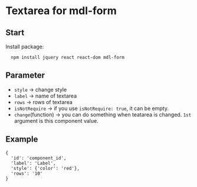 # Textarea for mdl-form

## Start

Install package:
```
  npm install jquery react react-dom mdl-form
```

## Parameter

- `style` -> change style
- `label` -> name of textarea
- `rows` -> rows of textarea
- `isNotRequire` -> if you use `isNotRequire: true`, it can be empty.
- `change`(function) -> you can do something when teatarea is changed. `1st` argument is this component value.

## Example

```
{   
  'id': 'component_id',
  'label': 'Label',
  'style': {'color': 'red'},
  'rows': '10'
}
```
